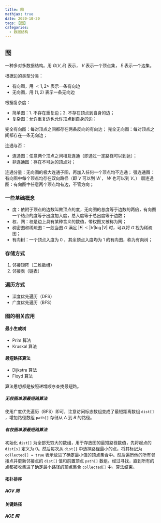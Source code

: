 ```yaml
---
title: 图
mathjax: true
date: 2020-10-20
tags: [图]
categories:
  - 数据结构
---
```


## 图

一种多对多数据结构。用 $G(V, E)$ 表示， $V$ 表示一个顶点集， $E$ 表示一个边集。

根据边的类型分类：

- 有向图，用 $<1, 2>$ 表示一条有向边
- 无向图，用 $(1, 2)$ 表示一条无向边

根据复杂度：

- 简单图：1. 不存在重复边；2. 不存在顶点到自身的边；
- 复杂图：允许重复边也允许顶点到自身的边；

完全有向图：每对顶点之间都存在两条反向的有向边；
完全无向图：每对顶点之间都存在一条无向边；

连通与否：

- 连通图：任意两个顶点之间相互连通（即通过一定路径可以到达）；
- 非连通图：存在不可达的顶点对；

连通分量：无向图的极大连通子图，再加入任何一个顶点均不连通；
强连通图：有向图中每个顶点均存在双向路径（即 $V$ 可以到 $W$ ， $W$ 也可以到 $V$。）
弱连通图：有向图中任意两个顶点均有边，不管方向；

### 一些基础概念

- 度：依附于顶点的边数叫做顶点的度，无向图的总度等于边数的两倍，有向图一个结点的度等于出度加入度，总入度等于总出度等于边数；
- 权、网：权是边上具有某种含义的数值，带权图又被称为网；
- 稠密图和稀疏图：一般当图 $G$ 满足 $|E| < |V|\log |V|$ 时，可以将 $G$ 视为稀疏图；
- 有向树：一个顶点入度为 0 ，其余顶点入度均为 1 的有向图，称为有向树；

### 存储方式

1. 邻接矩阵（二维数组）
2. 邻接表（链表）

### 遍历方式

- 深度优先遍历（DFS）
- 广度优先遍历（BFS）

### 图的相关应用

#### 最小生成树

- Prim 算法
- Kruskal 算法

#### 最短路径算法

- Dijkstra 算法
- Floyd 算法

算法思想都是按照递增顺序查找最短路。

##### 无权图单源最短路算法

使用广度优先遍历（BFS）即可，注意访问标志数组变成了最短距离数组 `dist[]` ，增加路径数组 `path[]` 存储从 $A$ 到 $B$ 的路径。

##### 有权图单源最短路算法

初始化 `dist[]` 为全部无穷大的数组，用于存放图的最短路径数值，先将起点的 `dist[s]` 定义为 0。然后每次从 `dist[]` 中选择路径最小的点，将其标记为 `collected[] = true` 表示放进了确定最小值的顶点集合中。然后遍历他的所有邻接点并更新邻接点的 `dist[]` 值和前置顶点 `path[]` 数组。经过寻找，直到所有的点都被收集进了确定最小路径的顶点集合 `collected[]` 中。算法结束。

#### 拓扑排序

##### AOV 网

#### 关键路径

##### AOE 网
